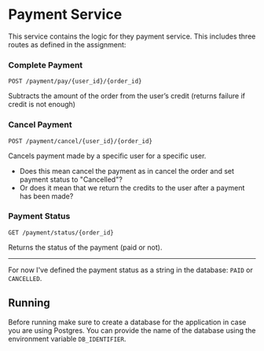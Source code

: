 # Payment Service

This service contains the logic for they payment service. 
This includes three routes as defined in the assignment:

### Complete Payment
```POST /payment/pay/{user_id}/{order_id}```

Subtracts the amount of the order from the user’s credit (returns failure if credit is not enough)

### Cancel Payment
```POST /payment/cancel/{user_id}/{order_id}```

Cancels payment made by a specific user for a specific user.
- Does this mean cancel the payment as in cancel the order and set payment status to "Cancelled"?
- Or does it mean that we return the credits to the user after a payment has been made?

### Payment Status
```GET /payment/status/{order_id}```

Returns the status of the payment (paid or not).

---

For now I've defined the payment status as a string in the database: `PAID` or `CANCELLED`.

## Running
Before running make sure to create a database for the application in case you are using Postgres. 
You can provide the name of the database using the environment variable `DB_IDENTIFIER`.
